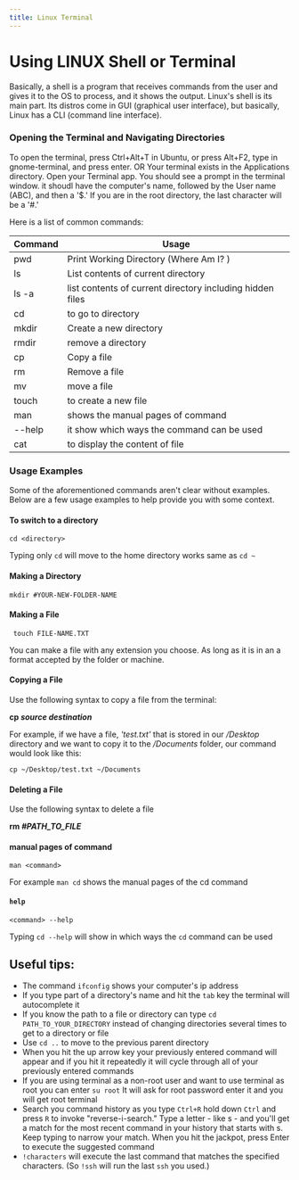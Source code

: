 ```yaml
---
title: Linux Terminal
---
```



# Using LINUX Shell or Terminal

Basically, a shell is a program that receives commands from the user and gives it to the OS to process, and it shows the output. Linux's shell is its main part. Its distros come in GUI (graphical user interface), but basically, Linux has a CLI (command line interface).

### Opening the Terminal and Navigating Directories
To open the terminal, press Ctrl+Alt+T in Ubuntu, or press Alt+F2, type in gnome-terminal, and press enter. OR Your terminal exists in the Applications directory. Open your Terminal app. You should see a prompt in the terminal window. it shoudl have the computer's name, followed by the User name (ABC), and then a '$.' If you are in the root directory, the last character will be a '#.'


Here is a list of common commands:

Command | Usage
------------ | -------------
pwd | Print Working Directory (Where Am I? )
ls | List contents of current directory
ls -a | list contents of current directory including hidden files
cd | to go to directory
mkdir | Create a new directory
rmdir | remove a directory
cp| Copy a file 
rm | Remove a file 
mv | move a file
touch | to create a new file
man | shows the manual pages of command
--help | it show which ways the command can be used
cat | to display the content of file

### Usage Examples

Some of the aforementioned commands aren't clear without examples. Below are a few usage examples to help provide you with some context. 

#### To switch to a directory

```cd <directory>```

Typing only `cd` will move to the home directory works same as `cd ~`

#### Making a Directory

```mkdir #YOUR-NEW-FOLDER-NAME```

#### Making a File 

``` touch FILE-NAME.TXT```

You can make a file with any extension you choose. As long as it is in an a format accepted by the folder or machine.

#### Copying a File 

Use the following syntax to copy a file from the terminal:

**cp _source_ _destination_**

For example, if we have a file, _'test.txt'_ that is stored in our _/Desktop_ directory and we want to copy it to the _/Documents_ folder, our command would look like this: 

    cp ~/Desktop/test.txt ~/Documents

#### Deleting a File 

Use the following syntax to delete a file 

**rm _#PATH_TO_FILE_**

#### manual pages of command

```man <command>``` 

For example ```man cd``` shows the manual pages of the cd command

#### ```help```

```<command> --help```

Typing ```cd --help``` will show in which ways the ```cd``` command can be used 



## Useful tips:
-	The command `ifconfig` shows your computer's ip address 
-	If you type part of a directory's name and hit the `tab` key the terminal will autocomplete it
- If you know the path to a file or directory can type `cd PATH_TO_YOUR_DIRECTORY` instead of changing directories several times to get to a directory or file 
- Use `cd ..` to move to the previous parent directory
- When you hit the up arrow key your previously entered command will appear and if you hit it repeatedly it will cycle through all of your previously entered commands 
- If you are using terminal as a non-root user and want to use terminal as root you can enter `su root` It will ask for root password enter it and you will get root terminal
- Search you command history as you type `Ctrl+R` hold down `Ctrl` and press `R` to invoke "reverse-i-search." Type a letter - like s - and you'll get a match for the most recent command in your history that starts with s. Keep typing to narrow your match. When you hit the jackpot, press Enter to execute the suggested command
- `!characters` will execute the last command that matches the specified characters. (So `!ssh` will run the last `ssh` you used.)
